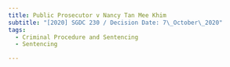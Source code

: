 ```yaml
---
title: Public Prosecutor v Nancy Tan Mee Khim
subtitle: "[2020] SGDC 230 / Decision Date: 7\_October\_2020"
tags:
  - Criminal Procedure and Sentencing
  - Sentencing

---
```

